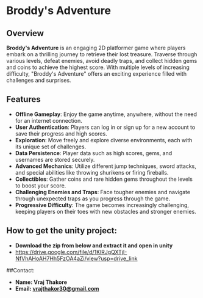 # Broddy's Adventure

## Overview

**Broddy's Adventure** is an engaging 2D platformer game where players embark on a thrilling journey to retrieve their lost treasure. Traverse through various levels, defeat enemies, avoid deadly traps, and collect hidden gems and coins to achieve the highest score. With multiple levels of increasing difficulty, "Broddy's Adventure" offers an exciting experience filled with challenges and surprises.

## Features

- **Offline Gameplay**: Enjoy the game anytime, anywhere, without the need for an internet connection.
- **User Authentication**: Players can log in or sign up for a new account to save their progress and high scores.
- **Exploration**: Move freely and explore diverse environments, each with its unique set of challenges.
- **Data Persistence**: Player data such as high scores, gems, and usernames are stored securely.
- **Advanced Mechanics**: Utilize different jump techniques, sword attacks, and special abilities like throwing shurikens or firing fireballs.
- **Collectibles**: Gather coins and rare hidden gems throughout the levels to boost your score.
- **Challenging Enemies and Traps**: Face tougher enemies and navigate through unexpected traps as you progress through the game.
- **Progressive Difficulty**: The game becomes increasingly challenging, keeping players on their toes with new obstacles and stronger enemies.

## How to get the unity project:

- **Download the zip from below and extract it and open in unity**
- https://drive.google.com/file/d/1KlRJgQXTjI-NfVhAHoAH7Hh5FzOA4aZi/view?usp=drive_link

##Contact:

- **Name:    Vraj Thakore**
- **Email:   vrajthakor30@gmail.com**

